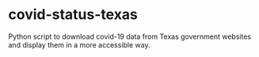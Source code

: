 # covid-status-texas
Python script to download covid-19 data from Texas government websites and display them in a more accessible way.
